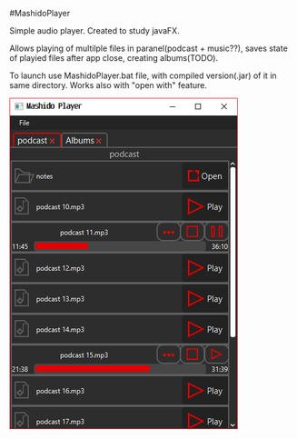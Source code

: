 #MashidoPlayer

Simple audio player. Created to study javaFX.

Allows playing of multilple files in paranel(podcast + music??),
saves state of playied files after app close,
creating albums(TODO).

To launch use MashidoPlayer.bat file, with compiled version(.jar) of it in same directory.
Works also with "open with" feature.

![screenshot](https://raw.githubusercontent.com/TakMashido/MashidoPlayer/master/screenshots/Screenshot.png)

